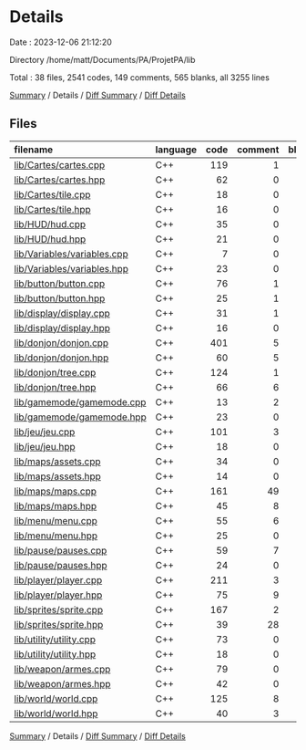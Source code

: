 # Details

Date : 2023-12-06 21:12:20

Directory /home/matt/Documents/PA/ProjetPA/lib

Total : 38 files,  2541 codes, 149 comments, 565 blanks, all 3255 lines

[Summary](results.md) / Details / [Diff Summary](diff.md) / [Diff Details](diff-details.md)

## Files
| filename | language | code | comment | blank | total |
| :--- | :--- | ---: | ---: | ---: | ---: |
| [lib/Cartes/cartes.cpp](/lib/Cartes/cartes.cpp) | C++ | 119 | 1 | 38 | 158 |
| [lib/Cartes/cartes.hpp](/lib/Cartes/cartes.hpp) | C++ | 62 | 0 | 7 | 69 |
| [lib/Cartes/tile.cpp](/lib/Cartes/tile.cpp) | C++ | 18 | 0 | 8 | 26 |
| [lib/Cartes/tile.hpp](/lib/Cartes/tile.hpp) | C++ | 16 | 0 | 6 | 22 |
| [lib/HUD/hud.cpp](/lib/HUD/hud.cpp) | C++ | 35 | 0 | 5 | 40 |
| [lib/HUD/hud.hpp](/lib/HUD/hud.hpp) | C++ | 21 | 0 | 3 | 24 |
| [lib/Variables/variables.cpp](/lib/Variables/variables.cpp) | C++ | 7 | 0 | 3 | 10 |
| [lib/Variables/variables.hpp](/lib/Variables/variables.hpp) | C++ | 23 | 0 | 7 | 30 |
| [lib/button/button.cpp](/lib/button/button.cpp) | C++ | 76 | 1 | 18 | 95 |
| [lib/button/button.hpp](/lib/button/button.hpp) | C++ | 25 | 1 | 7 | 33 |
| [lib/display/display.cpp](/lib/display/display.cpp) | C++ | 31 | 1 | 10 | 42 |
| [lib/display/display.hpp](/lib/display/display.hpp) | C++ | 16 | 0 | 6 | 22 |
| [lib/donjon/donjon.cpp](/lib/donjon/donjon.cpp) | C++ | 401 | 5 | 69 | 475 |
| [lib/donjon/donjon.hpp](/lib/donjon/donjon.hpp) | C++ | 60 | 5 | 14 | 79 |
| [lib/donjon/tree.cpp](/lib/donjon/tree.cpp) | C++ | 124 | 1 | 35 | 160 |
| [lib/donjon/tree.hpp](/lib/donjon/tree.hpp) | C++ | 66 | 6 | 13 | 85 |
| [lib/gamemode/gamemode.cpp](/lib/gamemode/gamemode.cpp) | C++ | 13 | 2 | 1 | 16 |
| [lib/gamemode/gamemode.hpp](/lib/gamemode/gamemode.hpp) | C++ | 23 | 0 | 6 | 29 |
| [lib/jeu/jeu.cpp](/lib/jeu/jeu.cpp) | C++ | 101 | 3 | 18 | 122 |
| [lib/jeu/jeu.hpp](/lib/jeu/jeu.hpp) | C++ | 18 | 0 | 3 | 21 |
| [lib/maps/assets.cpp](/lib/maps/assets.cpp) | C++ | 34 | 0 | 9 | 43 |
| [lib/maps/assets.hpp](/lib/maps/assets.hpp) | C++ | 14 | 0 | 2 | 16 |
| [lib/maps/maps.cpp](/lib/maps/maps.cpp) | C++ | 161 | 49 | 43 | 253 |
| [lib/maps/maps.hpp](/lib/maps/maps.hpp) | C++ | 45 | 8 | 8 | 61 |
| [lib/menu/menu.cpp](/lib/menu/menu.cpp) | C++ | 55 | 6 | 12 | 73 |
| [lib/menu/menu.hpp](/lib/menu/menu.hpp) | C++ | 25 | 0 | 5 | 30 |
| [lib/pause/pauses.cpp](/lib/pause/pauses.cpp) | C++ | 59 | 7 | 13 | 79 |
| [lib/pause/pauses.hpp](/lib/pause/pauses.hpp) | C++ | 24 | 0 | 4 | 28 |
| [lib/player/player.cpp](/lib/player/player.cpp) | C++ | 211 | 3 | 54 | 268 |
| [lib/player/player.hpp](/lib/player/player.hpp) | C++ | 75 | 9 | 19 | 103 |
| [lib/sprites/sprite.cpp](/lib/sprites/sprite.cpp) | C++ | 167 | 2 | 28 | 197 |
| [lib/sprites/sprite.hpp](/lib/sprites/sprite.hpp) | C++ | 39 | 28 | 8 | 75 |
| [lib/utility/utility.cpp](/lib/utility/utility.cpp) | C++ | 73 | 0 | 10 | 83 |
| [lib/utility/utility.hpp](/lib/utility/utility.hpp) | C++ | 18 | 0 | 9 | 27 |
| [lib/weapon/armes.cpp](/lib/weapon/armes.cpp) | C++ | 79 | 0 | 17 | 96 |
| [lib/weapon/armes.hpp](/lib/weapon/armes.hpp) | C++ | 42 | 0 | 6 | 48 |
| [lib/world/world.cpp](/lib/world/world.cpp) | C++ | 125 | 8 | 32 | 165 |
| [lib/world/world.hpp](/lib/world/world.hpp) | C++ | 40 | 3 | 9 | 52 |

[Summary](results.md) / Details / [Diff Summary](diff.md) / [Diff Details](diff-details.md)